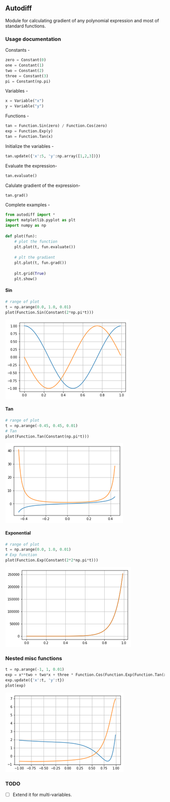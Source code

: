 ## Autodiff
Module for calculating gradient of any polynomial expression and most of standard functions.

### Usage documentation
Constants -
```python
zero = Constant(0)
one = Constant(1)
two = Constant(2)
three = Constant(3)
pi = Constant(np.pi)
```

Variables - 
```python
x = Variable("x")
y = Variable("y")
```

Functions - 
```python
tan = Function.Sin(zero) / Function.Cos(zero)
exp = Function.Exp(y)
tan = Function.Tan(x)
```

Initialize the variables -
```python
tan.update({'x':5, 'y':np.array([1,2,3])})
```

Evaluate the expression-
```python
tan.evaluate()
```

Calulate gradient of the expression-
```python
tan.grad()
```

Complete examples - 
```python
from autodiff import *
import matplotlib.pyplot as plt
import numpy as np

def plot(fun):
    # plot the function
    plt.plot(t, fun.evaluate())
    
    # plt the gradient
    plt.plot(t, fun.grad())
    
    plt.grid(True)
    plt.show()
```

#### Sin
```python
# range of plot
t = np.arange(0.0, 1.0, 0.01)
plot(Function.Sin(Constant(2*np.pi*t)))
```
![](sin_cos.png)

#### Tan
```python
# range of plot
t = np.arange(-0.45, 0.45, 0.01)
# Tan
plot(Function.Tan(Constant(np.pi*t)))
```
![](tan.png)

#### Exponential
```python
# range of plot
t = np.arange(0.0, 1.0, 0.01)
# Exp function
plot(Function.Exp(Constant(2*2*np.pi*t)))
```
![](exp.png)


### Nested misc functions
```python
t = np.arange(-1, 1, 0.01)
exp = x**two + two*x + three * Function.Cos(Function.Exp(Function.Tan(x)))
exp.update({'x':t, 'y':t})
plot(exp)
```
![](misc.png)


### TODO  
- [ ] Extend it for multi-variables.